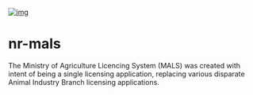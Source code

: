 [![img](https://img.shields.io/badge/Lifecycle-Experimental-339999)](https://github.com/bcgov/repomountie/blob/master/doc/lifecycle-badges.md)

# nr-mals
The Ministry of Agriculture Licencing System (MALS) was created with intent of being a single licensing application, replacing various disparate Animal Industry Branch licensing applications.
